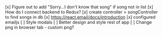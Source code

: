 [x] Figure out to add "Sorry...I don't know that song" if song not in list
[x] How do I connect backend to Redux?
[x] create controller > songController to find songs in db
[x] https://react.email/docs/introduction
[x] configured emailjs
[ ] Style modals
[ ] Better design and style rest of app
[ ] Change png in browser tab - custom png?
